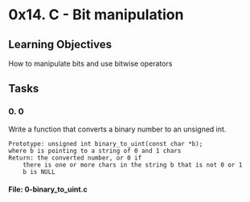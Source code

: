 # 0x14. C - Bit manipulation
## Learning Objectives

How to manipulate bits and use bitwise operators

## Tasks
### 0. 0

Write a function that converts a binary number to an unsigned int.

    Prototype: unsigned int binary_to_uint(const char *b);
    where b is pointing to a string of 0 and 1 chars
    Return: the converted number, or 0 if
        there is one or more chars in the string b that is not 0 or 1
        b is NULL
#### File: 0-binary_to_uint.c
